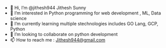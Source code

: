 - 👋 Hi, I’m @jithesh944 Jithesh Sunny
- 👀 I’m interested in Python programming for web development , ML, Data science 
- 🌱 I’m currently learning multiple stechnologies includes GO Lang, GCP, Python
- 💞️ I’m looking to collaborate on python development 
- 📫 How to reach me : Jithesh944@gmail.com

<!---
jithesh944/jithesh944 is a ✨ special ✨ repository because its `README.md` (this file) appears on your GitHub profile.
You can click the Preview link to take a look at your changes.
--->
